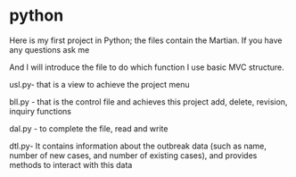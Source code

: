 # python
Here is my first project in Python; the files contain the Martian. If you have any questions ask me  

And I will introduce the file to do which function I use basic MVC structure. 

usl.py- that is a view to achieve the project  menu 

bll.py - that is the control file and achieves this project add, delete, revision, inquiry functions

dal.py - to complete the file, read and write 

dtl.py-  It contains information about the outbreak data (such as name, number of new cases, and number of existing cases), and provides methods to interact with this data


